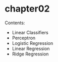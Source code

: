 # chapter02
Contents:
- Linear Classifiers
- Perceptron
- Logistic Regression
- Linear Regression
- Ridge Regression
